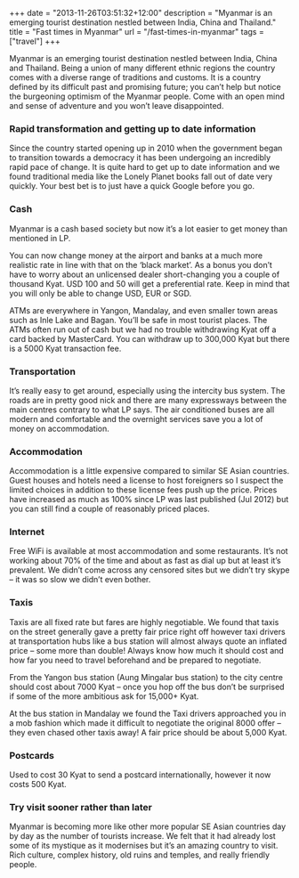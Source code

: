 +++
date = "2013-11-26T03:51:32+12:00"
description = "Myanmar is an emerging tourist destination nestled between India, China and Thailand."
title = "Fast times in Myanmar"
url = "/fast-times-in-myanmar"
tags = ["travel"]
+++

Myanmar is an emerging tourist destination nestled between India, China and Thailand. Being a union of many different ethnic regions the country comes with a diverse range of traditions and customs. It is a country defined by its difficult past and promising future; you can’t help but notice the burgeoning optimism of the Myanmar people. Come with an open mind and sense of adventure and you won’t leave disappointed. 

### Rapid transformation and getting up to date information

Since the country started opening up in 2010 when the government began to transition towards a democracy it has been undergoing an incredibly rapid pace of change. It is quite hard to get up to date information and we found traditional media like the Lonely Planet books fall out of date very quickly. Your best bet is to just have a quick Google before you go.

### Cash

Myanmar is a cash based society but now it’s a lot easier to get money than mentioned in LP.

You can now change money at the airport and banks at a much more realistic rate in line with that on the ‘black market’. As a bonus you don’t have to worry about an unlicensed dealer short-changing you a couple of thousand Kyat. USD 100 and 50 will get a preferential rate. Keep in mind that you will only be able to change USD, EUR or SGD.

ATMs are everywhere in Yangon, Mandalay, and even smaller town areas such as Inle Lake and Bagan. You’ll be safe in most tourist places. The ATMs often run out of cash but we had no trouble withdrawing Kyat off a card backed by MasterCard. You can withdraw up to 300,000 Kyat but there is a 5000 Kyat transaction fee.

### Transportation

It’s really easy to get around, especially using the intercity bus system. The roads are in pretty good nick and there are many expressways between the main centres contrary to what LP says. The air conditioned buses are all modern and comfortable and the overnight services save you a lot of money on accommodation.

### Accommodation

Accommodation is a little expensive compared to similar SE Asian countries. Guest houses and hotels need a license to host foreigners so I suspect the limited choices in addition to these license fees push up the price. Prices have increased as much as 100% since LP was last published (Jul 2012) but you can still find a couple of reasonably priced places.

### Internet

Free WiFi is available at most accommodation and some restaurants. It’s not working about 70% of the time and about as fast as dial up but at least it’s prevalent. We didn’t come across any censored sites but we didn’t try skype – it was so slow we didn’t even bother. 

### Taxis

Taxis are all fixed rate but fares are highly negotiable. We found that taxis on the street generally gave a pretty fair price right off however taxi drivers at transportation hubs like a bus station will almost always quote an inflated price – some more than double! Always know how much it should cost and how far you need to travel beforehand and be prepared to negotiate.

From the Yangon bus station (Aung Mingalar bus station) to the city centre should cost about 7000 Kyat – once you hop off the bus don’t be surprised if some of the more ambitious ask for 15,000+ Kyat.

At the bus station in Mandalay we found the Taxi drivers approached you in a mob fashion which made it difficult to negotiate the original 8000 offer – they even chased other taxis away! A fair price should be about 5,000 Kyat.

### Postcards

Used to cost 30 Kyat to send a postcard internationally, however it now costs 500 Kyat.

### Try visit sooner rather than later

Myanmar is becoming more like other more popular SE Asian countries day by day as the number of tourists increase. We felt that it had already lost some of its mystique as it modernises but it’s an amazing country to visit. Rich culture, complex history, old ruins and temples, and really friendly people.